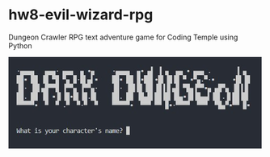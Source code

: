 # hw8-evil-wizard-rpg

Dungeon Crawler RPG text adventure game for Coding Temple using Python

![image](Screenshot.jpg)
